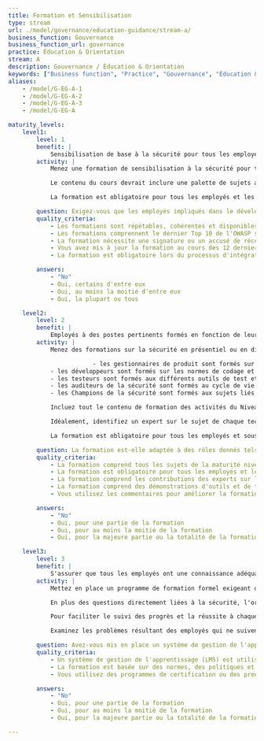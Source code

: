 ```yaml
---
title: Formation et Sensibilisation
type: stream
url: ./model/governance/education-guidance/stream-a/
business_function: Gouvernance
business_function_url: governance
practice: Éducation & Orientation
stream: A
description: Gouvernance / Éducation & Orientation
keywords: ["Business function", "Practice", "Gouvernance", "Éducation & Orientation"]
aliases:
    - /model/G-EG-A-1
    - /model/G-EG-A-2
    - /model/G-EG-A-3
    - /model/G-EG-A

maturity_levels:
    level1:
        level: 1
        benefit: |
            Sensibilisation de base à la sécurité pour tous les employés impliqués
        activity: |
            Menez une formation de sensibilisation à la sécurité pour tous les rôles actuellement impliqués dans la gestion, le développement, le test ou l'audit du logiciel. L’objectif est d’accroître la sensibilisation aux menaces et aux risques liés à la sécurité des applications, aux bonnes pratiques en matière de sécurité et aux principes de conception de logiciels sécurisés. Développez la formation en interne ou achetez-là à une tierce partie. Idéalement, dispensez la formation en personne afin que les participants puissent avoir des discussions en tant qu'équipe, mais la formation par ordinateur (FAO) est également une option.

            Le contenu du cours devrait inclure une palette de sujets ayant trait à la sécurité des applications et au respect de la vie privée, tout en restant accessible à un public non-technique. Les concepts appropriés sont des principes de conception sécurisée incluant le moindre privilège, la défense en profondeur, la sécurité intégrée (sécurisée), la médiation complète, la gestion des sessions, la conception ouverte et l'acceptabilité psychologique. De plus, la formation devrait inclure des références à toutes les normes, politiques et procédures de l’organisation visant à l'amélioration de la sécurité des applications. Les vulnérabilités Top 10 de l'OWASP devraient être abordées à un niveau élevé.

            La formation est obligatoire pour tous les employés et les sous-traitants impliqués dans le développement de logiciels et doit faire intervenir une validation du stagiaire par signature pour démontrer la conformité à cette obligation. Il est conseillé d'intégrer des modes de formation innovants (comme la gamification) pour maximiser son efficacité et lutter contre la désensibilisation.

        question: Exigez-vous que les employés impliqués dans le développement d'applications suivent une formation SDLC ?
        quality_criteria:
            - Les formations sont répétables, cohérentes et disponibles pour toute personne impliquée dans le cycle de vie du développement logiciel
            - Les formations comprennent le dernier Top 10 de l'OWASP s'il est pertinent et incluent des concepts tels que le moindre privilège, la défense en profondeur, la défaillance sécurisée, la médiation entière, la gestion des sessions, la conception ouverte et l'acceptabilité psychologique
            - La formation nécessite une signature ou un accusé de réception de la part des participants
            - Vous avez mis à jour la formation au cours des 12 derniers mois
            - La formation est obligatoire lors du processus d'intégration des employés

        answers:
            - "No"
            - Oui, certains d'entre eux
            - Oui, au moins la moitié d'entre eux
            - Oui, la plupart ou tous

    level2:
        level: 2
        benefit: |
            Employés à des postes pertinents formés en fonction de leur rôle spécifique
        activity: |
            Menez des formations sur la sécurité en présentiel ou en distanciel spécifiques aux rôles et aux technologies de l'organisation, en commençant par l'équipe de développement principale. L'organisation particularise la formation pour les gestionnaires de produit, les développeurs logiciels, les testeurs et les auditeurs de la sécurité en fonction des besoins techniques de chaque groupe.

                        - les gestionnaires de produit sont formés sur les sujets en lien avec les fonctions d'affaire du SAMM et les pratiques de sécurité, en mettant l'accent sur les exigences de sécurité, la modélisation des menaces et le suivi des défauts.
            - les développeurs sont formés sur les normes de codage et les bonnes pratiques en lien avec les technologies avec lesquelles ils travaillent pour garantir que la formation bénéficie directement à la sécurité des applications. Ils devront avoir une bonne compréhension technique des vulnérabilités du Top 10 de l'OWASP ou des faiblesses similaires liées aux technologies et environnements utilisés (p. ex. mobiles) et des stratégies de résolution associées à chaque problème.
            - les testeurs sont formés aux différents outils de test et aux bonnes pratiques liées aux technologies présentes au sein de l'organisation, ainsi qu'aux outils qui permettent d'identifier les défauts de sécurité.
            - les auditeurs de la sécurité sont formés au cycle de vie de développement logiciel, aux mécanismes de sécurité des applications utilisés au sein de l'organisation et au process de soumission de défauts de sécurité en vue de leur correction.
            - les Champions de la sécurité sont formés aux sujets liés à la sécurité lors des différentes phases du SDLC. Ils reçoivent la même formation que les développeurs et les testeurs, mais reçoivent aussi des éléments quant à la compréhension de la modélisation des menaces et de la conception sécurisée, tout comme sur les outils de sécurité et les technologies qui peuvent être intégrés dans l'environnement de génération.

            Incluez tout le contenu de formation des activités du Niveau 1 de Maturité et tout le contenu supplémentaire lié à un rôle ou à une technologie. Eliminez les aspects inutiles de la formation. 

            Idéalement, identifiez un expert sur le sujet de chaque technologie pour aider à l'achat ou au développement du contenu de la formation et à sa mise à jour régulière. La formation doit contenir des démonstrations de l'exploitation de vulnérabilités en utilisant des applications intentionnellement vulnérables telles que WebGoat ou JuiceShop. Ajouter des informations sur les compromissions passées en tant qu'exemples de vulnérabilités et de stratégies de correction mises en place. Demandez à un pentesteur de contribuer avec des développements de démonstrations d'exploitation de vulnérabilités.

            La formation est obligatoire pour tous les employés et sous-traitants impliqués dans le développement de logiciels et comportent une phase de signature afin de pouvoir démontrer la conformité. Tant que faire se peut, la formation devrait comporter un test pour garantir la bonne compréhension, et pas seulement la conformité. Mettez à jour la formation et redéployez-là chaque année pour incorporer les changements dans l'organisation, la technologie et les tendances. Faites un sondage auprès des participants pour évaluer la qualité et la pertinence de la formation. Recueillez des suggestions ou toute autre information à propos de leur travail ou de leur environnement.

        question: La formation est-elle adaptée à des rôles donnés tels que les développeurs, les testeurs ou les champions de sécurité?
        quality_criteria:
            - La formation comprend tous les sujets de la maturité niveau 1 et ajoute des outils, des techniques et des démonstrations plus spécifiques
            - La formation est obligatoire pour tous les employés et les sous-traitants
            - La formation comprend les contributions des experts sur le sujet internes et des stagiaires
            - La formation comprend des démonstrations d'outils et de techniques développés en interne
            - Vous utilisez les commentaires pour améliorer la formation et la rendre plus pertinente pour l'avenir

        answers:
            - "No"
            - Oui, pour une partie de la formation
            - Oui, pour au moins la moitié de la formation
            - Oui, pour la majeure partie ou la totalité de la formation

    level3:
        level: 3
        benefit: |
            S'assurer que tous les employés ont une connaissance adéquate de la sécurité avant de travailler sur des tâches critiques
        activity: |
            Mettez en place un programme de formation formel exigeant que toute personne impliquée dans le cycle de vie du développement logiciel suive une formation ciblée sur son rôle et propre aux technologies utilisées dans le cadre du processus d'intégration. Sur la base du niveau de criticité de l’application et du rôle de la personne, il est raisonnable d'envisager de restreindre l’accès jusqu’à ce que la formation d’intégration soit terminée. Tandis qu'il est possible que des modules soient fournis depuis l'extérieur, le programme est impulsé et géré en interne et comprend du contenu spécifique à l'organisation allant au-delà des bonnes pratiques de sécurité générale. Le curriculum du programme est bien défini, la participation est vérifiée et la compréhension et la compétence sont testées. La formation consiste en une combinaison de bonnes pratiques dans l’industrie et de normes internes à l’organisation, y compris une formation sur des systèmes spécifiques utilisés par l’organisation.

            En plus des questions directement liées à la sécurité, l'organisation ajoute d'autres normes au programme, comme celles touchant à la complexité du code, à la documentation du code, à la convention de nommage et autres disciplines connexes. Cette formation minimise les problèmes découlant des pratiques suivies par les employés en dehors de l'organisation et assure la continuité du style et de la compétence du code.

            Pour faciliter le suivi des progrès et la réussite à chaque module de formation, l'organisation a une plate-forme de gestion de la formation ou tout autre portail centralisé avec des fonctionnalités similaires. Les employés peuvent suivre leurs progrès et avoir accès à toutes les ressources de formation même après avoir terminé la formation initiale.

            Examinez les problèmes résultant des employés qui ne suivent pas les normes établies, les politiques, les procédures, ou les bonnes pratiques de sécurité au moins une fois par an pour évaluer l'efficacité de la formation et s'assurer qu'elle couvre toutes les questions pertinentes pour l'organisation. Mettre à jour la formation périodiquement et formez les employés à tous les changements et les carences les plus courantes en matière de sécurité.

        question: Avez-vous mis en place un système de gestion de l'apprentissage ou équivalent pour suivre les processus de formation et de certification des employés?
        quality_criteria:
            - Un système de gestion de l'apprentissage (LMS) est utilisé pour suivre les formations et les certifications
            - La formation est basée sur des normes, des politiques et des procédures internes
            - Vous utilisez des programmes de certification ou des preuves de présence pour donner accès aux systèmes de développement et aux ressources

        answers:
            - "No"
            - Oui, pour une partie de la formation
            - Oui, pour au moins la moitié de la formation
            - Oui, pour la majeure partie ou la totalité de la formation

---
```

